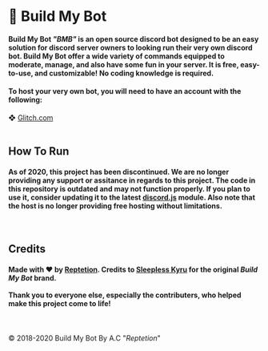 <h1><b>🤖 Build My Bot</b></h2>

<h4>Build My Bot <i>"BMB"</i> is an open source discord bot designed to be an easy solution for discord server owners to looking run their very own discord bot. 
Build My Bot offer a wide variety of commands equipped to moderate, manage, and also have some fun in your server. It is free, easy-to-use, and customizable! No coding knowledge is required.</h4>

<h4>To host your very own bot, you will need to have an account with the following:</h4>
❖ <a href="https://glitch.com/">Glitch.com</a><br><br>

<h2>How To Run</h2>

<h4>As of 2020, this project has been discontinued. We are no longer providing any support or assitance in regards to this project. 
The code in this repository is outdated and may not function properly. If you plan to use it, consider updating it to the latest 
<a href="https://discord.js.org/">discord.js</a> module. Also note that the host is no longer providing free hosting without limitations.</h4><br>

<h2>Credits</h2>
<h4>Made with ❤️ by <a href="https://github.com/reptetion">Reptetion</a>. Credits to <a href="https://github.com/sleeplesskyru">Sleepless Kyru</a>
for the original <i>Build My Bot</i> brand.<br><br> Thank you to everyone else, especially the contributers, who helped make this project come to life!</h4><br><br>

<footer>© 2018-2020 Build My Bot By A.C "<i>Reptetion</i>"</footer>


